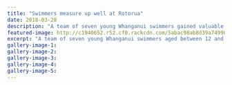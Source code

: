 ```yaml
---
title: "Swimmers measure up well at Rotorua"
date: 2018-03-28
description: "A team of seven young Whanganui swimmers gained valuable experience at the NZ Div 2 meet in Rotorua..."
featured-image: http://c1940652.r52.cf0.rackcdn.com/5abac98ab8d39a749900109c/NZ-Div-2-meet-chron-28-March.jpg
excerpt: "A team of seven young Whanganui swimmers aged between 12 and 14 gained valuable experience at the New Zealand Division 2 meet in Rotorua last week."
gallery-image-1: 
gallery-image-2: 
gallery-image-3: 
gallery-image-4: 
gallery-image-5: 
---
```

